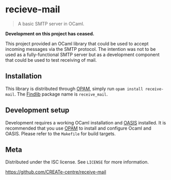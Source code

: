 # recieve-mail
> A basic SMTP server in OCaml.

**Development on this project has ceased.**

This project provided an OCaml library that could be used to accept incoming messages via the SMTP protocol. The intention was not to be used as a fully-functional SMTP server but as a development component that could be used to test receiving of mail.

## Installation

This library is distributed through [OPAM](https://opam.ocaml.org/), simply run `opam install receive-mail`. The [Findlib](http://projects.camlcity.org/projects/findlib.html) package name is `receive_mail`.

## Development setup

Development requires a working OCaml installation and [OASIS](http://oasis.forge.ocamlcore.org/) installed. It is recommended that you use [OPAM](https://opam.ocaml.org/) to install and configure Ocaml and OASIS. Please refer to the `Makefile` for build targets.

## Meta

Distributed under the ISC license. See ``LICENSE`` for more information.

<https://github.com/CREATe-centre/receive-mail>
